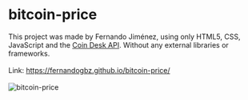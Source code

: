 # bitcoin-price
This project was made by Fernando Jiménez, using only HTML5, CSS, JavaScript and the <a href="https://www.coindesk.com/api/">Coin Desk API</a>. Without any external libraries or frameworks.
<br>
<br>
Link: https://fernandogbz.github.io/bitcoin-price/
<br>
<br>
![bitcoin-price](https://user-images.githubusercontent.com/112293116/228222834-052f3bed-bcd1-4f75-9f6d-c520a1e0712e.png)
